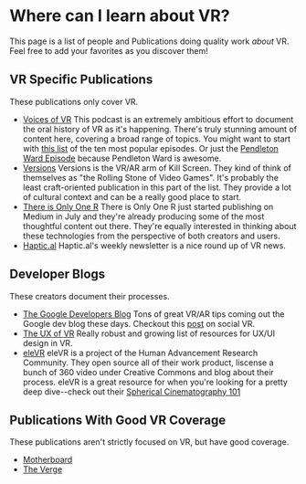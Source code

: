 # Where can I learn about VR?
This page is a list of people and Publications doing quality work _about_ VR. Feel
free to add your favorites as you discover them!

## VR Specific Publications
These publications only cover VR.
* [Voices of VR](http://voicesofvr.com/)
  This podcast is an extremely ambitious effort to document the oral history of VR
  as it's happening. There's truly stunning amount of content here, covering a broad
  range of topics. You might want to start with [this list](http://voicesofvr.com/top-10-voices-of-vr-episodes-to-get-started-into-vr/)
  of the ten most popular episodes. Or just the [Pendleton Ward Episode](http://voicesofvr.com/410-stretching-the-boundaries-of-identity-in-vr-with-pendleton-ward/)
  because Pendleton Ward is awesome.
* [Versions](https://versions.killscreen.com/)
  Versions is the VR/AR arm of Kill Screen. They kind of think of themselves as
  "the Rolling Stone of Video Games". It's probably the least craft-oriented publication
  in this part of the list. They provide a lot of cultural context and can be a really
  good place to start.
* [There is Only One R](https://thereisonlyr.com)
  There is Only One R just started publishing on Medium in July and they're already
  producing some of the most thoughtful content out there. They're equally interested
  in thinking about these technologies from the perspective of both creators and users.
* [Haptic.al](https://haptic.al/)
  Haptic.al's weekly newsletter is a nice round up of VR news.


## Developer Blogs
These creators document their processes.
* [The Google Developers Blog](https://developers.googleblog.com/)
  Tons of great VR/AR tips coming out the Google dev blog these days. Checkout this [post](https://developers.googleblog.com/2016/08/daydream-labs-positive-social.html) on social VR.
* [The UX of VR](http://www.uxofvr.com/)
  Really robust and growing list of resources for UX/UI design in VR.
* [eleVR](http://elevr.com/)
  eleVR is a project of the Human Advancement Research Community. They open source
  all of their work product, liscense a bunch of 360 video under Creative Commons and
  blog about their process. eleVR is a great resource for when you're looking for a
  pretty deep dive--check out their [Spherical Cinematography 101](http://elevr.com/vr-editing-scale/)

## Publications With Good VR Coverage
These publications aren't strictly focused on VR, but have good coverage.
* [Motherboard](http://motherboard.vice.com/)
* [The Verge](http://www.theverge.com/label/vr-virtual-reality)
